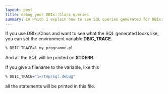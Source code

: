 ```yaml
---
layout: post
title: debug your DBIx::Class queries
summary: In which I explain how to see SQL queries generated for DBIx::Class.
---
```


If you use DBIx::Class and want to see what the SQL generated looks like, you can set the environment variable **DBIC_TRACE**.

```sh
% DBIC_TRACE=1 my_programme.pl
```

And all the SQL will be printed on **STDERR**.

If you give a filename to the variable, like this

```sh
% DBIC_TRACE="1=/tmp/sql.debug"
```

all the statements will be printed in this file.
